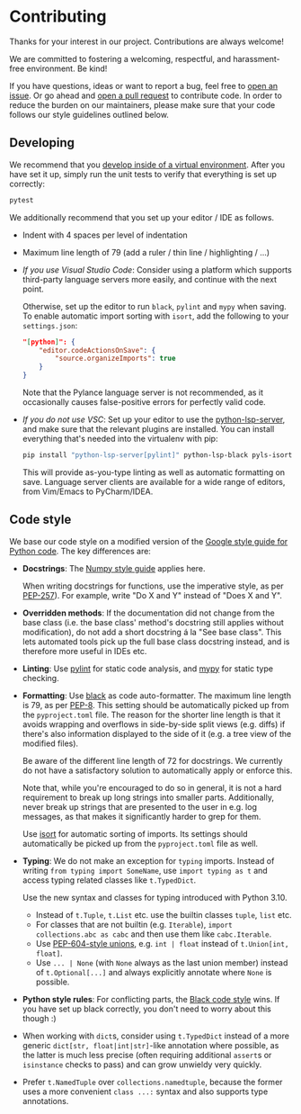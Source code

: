 <!--
 ~ Copyright DB Netz AG and contributors
 ~ SPDX-License-Identifier: Apache-2.0
 -->

# Contributing

Thanks for your interest in our project. Contributions are always welcome!

We are committed to fostering a welcoming, respectful, and harassment-free
environment. Be kind!

If you have questions, ideas or want to report a bug, feel free to [open an
issue]. Or go ahead and [open a pull request] to contribute code. In order to
reduce the burden on our maintainers, please make sure that your code follows
our style guidelines outlined below.

<!-- prettier-ignore -->
[open an issue]: https://github.com/DSD-DBS/capella-ros-tools/issues
[open a pull request]: https://github.com/DSD-DBS/capella-ros-tools/pulls

## Developing

We recommend that you
[develop inside of a virtual environment](README.md#installation). After you
have set it up, simply run the unit tests to verify that everything is set up
correctly:

```sh
pytest
```

We additionally recommend that you set up your editor / IDE as follows.

-   Indent with 4 spaces per level of indentation

-   Maximum line length of 79 (add a ruler / thin line / highlighting / ...)

-   _If you use Visual Studio Code_: Consider using a platform which supports
    third-party language servers more easily, and continue with the next point.

    Otherwise, set up the editor to run `black`, `pylint` and `mypy` when saving.
    To enable automatic import sorting with `isort`, add the following to your
    `settings.json`:

    ```json
    "[python]": {
        "editor.codeActionsOnSave": {
            "source.organizeImports": true
        }
    }
    ```

    Note that the Pylance language server is not recommended, as it occasionally
    causes false-positive errors for perfectly valid code.

-   _If you do not use VSC_: Set up your editor to use the [python-lsp-server],
    and make sure that the relevant plugins are installed. You can install
    everything that's needed into the virtualenv with pip:

    [python-lsp-server]: https://github.com/python-lsp/python-lsp-server

    ```sh
    pip install "python-lsp-server[pylint]" python-lsp-black pyls-isort pylsp-mypy
    ```

    This will provide as-you-type linting as well as automatic formatting on
    save. Language server clients are available for a wide range of editors, from
    Vim/Emacs to PyCharm/IDEA.

## Code style

We base our code style on a modified version of the
[Google style guide for Python code](https://google.github.io/styleguide/pyguide.html).
The key differences are:

-   **Docstrings**: The [Numpy style guide] applies here.

    [numpy style guide]: https://numpydoc.readthedocs.io/en/latest/format.html#docstring-standard

    When writing docstrings for functions, use the imperative style, as per
    [PEP-257]). For example, write "Do X and Y" instead of "Does X and Y".

    [pep-257]: https://peps.python.org/pep-0257/

-   **Overridden methods**: If the documentation did not change from the base
    class (i.e. the base class' method's docstring still applies without
    modification), do not add a short docstring á la "See base class". This lets
    automated tools pick up the full base class docstring instead, and is
    therefore more useful in IDEs etc.

-   **Linting**: Use [pylint] for static code analysis, and [mypy] for static
    type checking.

    [pylint]: https://github.com/PyCQA/pylint
    [mypy]: https://github.com/python/mypy

-   **Formatting**: Use [black] as code auto-formatter. The maximum line length
    is 79, as per [PEP-8]. This setting should be automatically picked up from
    the `pyproject.toml` file. The reason for the shorter line length is that it
    avoids wrapping and overflows in side-by-side split views (e.g. diffs) if
    there's also information displayed to the side of it (e.g. a tree view of the
    modified files).

    [black]: https://github.com/psf/black
    [pep-8]: https://www.python.org/dev/peps/pep-0008/

    Be aware of the different line length of 72 for docstrings. We currently do
    not have a satisfactory solution to automatically apply or enforce this.

    Note that, while you're encouraged to do so in general, it is not a hard
    requirement to break up long strings into smaller parts. Additionally, never
    break up strings that are presented to the user in e.g. log messages, as that
    makes it significantly harder to grep for them.

    Use [isort] for automatic sorting of imports. Its settings should
    automatically be picked up from the `pyproject.toml` file as well.

    [isort]: https://github.com/PyCQA/isort

-   **Typing**: We do not make an exception for `typing` imports. Instead of
    writing `from typing import SomeName`, use `import typing as t` and access
    typing related classes like `t.TypedDict`.

    <!-- prettier-ignore -->
    Use the new syntax and classes for typing introduced with Python 3.10.

    -   Instead of `t.Tuple`, `t.List` etc. use the builtin classes `tuple`, `list`
        etc.
    -   For classes that are not builtin (e.g. `Iterable`),
        `import collections.abc as cabc` and then use them like `cabc.Iterable`.
    -   Use [PEP-604-style unions], e.g. `int | float` instead of
        `t.Union[int, float]`.
    -   Use `... | None` (with `None` always as the last union member) instead of
        `t.Optional[...]` and always explicitly annotate where `None` is possible.

    [pep-604-style unions]: https://www.python.org/dev/peps/pep-0604/

-   **Python style rules**: For conflicting parts, the [Black code style] wins.
    If you have set up black correctly, you don't need to worry about this though
    :)

    [black code style]: https://black.readthedocs.io/en/stable/the_black_code_style/current_style.html

-   When working with `dict`s, consider using `t.TypedDict` instead of a more
    generic `dict[str, float|int|str]`-like annotation where possible, as the
    latter is much less precise (often requiring additional `assert`s or
    `isinstance` checks to pass) and can grow unwieldy very quickly.

-   Prefer `t.NamedTuple` over `collections.namedtuple`, because the former uses
    a more convenient `class ...:` syntax and also supports type annotations.
